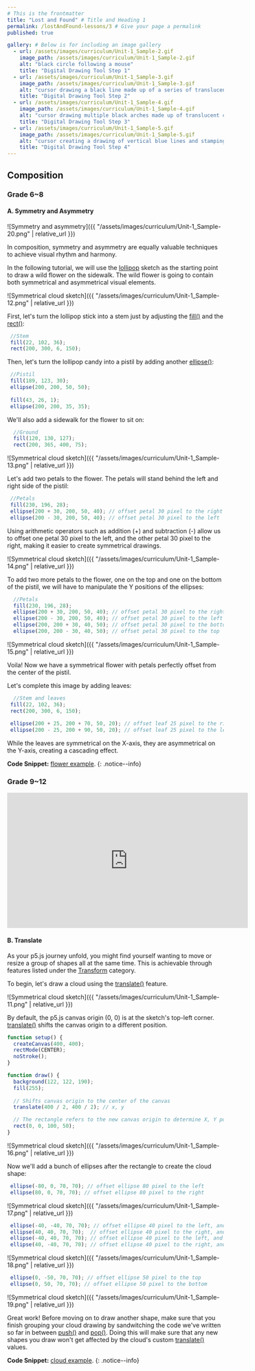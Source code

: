 ```yaml
---
# This is the frontmatter
title: "Lost and Found" # Title and Heading 1
permalink: /lostAndFound-lessons/3 # Give your page a permalink
published: true

gallery: # Below is for including an image gallery
  - url: /assets/images/curriculum/Unit-1_Sample-2.gif
    image_path: /assets/images/curriculum/Unit-1_Sample-2.gif
    alt: "black circle following a mouse"
    title: "Digital Drawing Tool Step 1"
  - url: /assets/images/curriculum/Unit-1_Sample-3.gif
    image_path: /assets/images/curriculum/Unit-1_Sample-3.gif
    alt: "cursor drawing a black line made up of a series of translucent circles"
    title: "Digital Drawing Tool Step 2"
  - url: /assets/images/curriculum/Unit-1_Sample-4.gif
    image_path: /assets/images/curriculum/Unit-1_Sample-4.gif
    alt: "cursor drawing multiple black arches made up of translucent circles"
    title: "Digital Drawing Tool Step 3"
  - url: /assets/images/curriculum/Unit-1_Sample-5.gif
    image_path: /assets/images/curriculum/Unit-1_Sample-5.gif
    alt: "cursor creating a drawing of vertical blue lines and stamping red ellipses"
    title: "Digital Drawing Tool Step 4"
---
```


## Composition

### Grade 6~8

#### A. Symmetry and Asymmetry

 ![Symmetry and asymmetry]({{ "/assets/images/curriculum/Unit-1_Sample-20.png" | relative_url }}) 

In composition, symmetry and asymmetry are equally valuable techniques to achieve visual rhythm and harmony. 

In the following tutorial, we will use the [lollipop](https://editor.p5js.org/xinemata/sketches/reojWdPOp) sketch as the starting point to draw a wild flower on the sidewalk. The wild flower is going to contain both symmetrical and asymmetrical visual elements. 

 ![Symmetrical cloud sketch]({{ "/assets/images/curriculum/Unit-1_Sample-12.png" | relative_url }}) 

 First, let's turn the lollipop stick into a stem just by adjusting the [fill()](https://p5js.org/reference/p5/fill/) and the [rect()](https://p5js.org/reference/p5/rect/):

 ```js
  //Stem
  fill(22, 102, 36);
  rect(200, 300, 6, 150);
  ```
Then, let's turn the lollipop candy into a pistil by adding another [ellipse()](https://p5js.org/reference/p5/ellipse/):

 ```js
  //Pistil
  fill(189, 123, 30);
  ellipse(200, 200, 50, 50);
  
  fill(43, 26, 1);
  ellipse(200, 200, 35, 35);
```
We'll also add a sidewalk for the flower to sit on:

```js
  //Ground
  fill(120, 130, 127);
  rect(200, 365, 400, 75);
```

 ![Symmetrical cloud sketch]({{ "/assets/images/curriculum/Unit-1_Sample-13.png" | relative_url }}) 

 Let's add two petals to the flower. The petals will stand behind the left and right side of the pistil: 

 ```js
  //Petals
  fill(230, 196, 28);
  ellipse(200 + 30, 200, 50, 40); // offset petal 30 pixel to the right
  ellipse(200 - 30, 200, 50, 40); // offset petal 30 pixel to the left
```

Using arithmetic operators such as addition (+) and subtraction (-) allow us to offset one petal 30 pixel to the left, and the other petal 30 pixel to the right, making it easier to create symmetrical drawings. 

 ![Symmetrical cloud sketch]({{ "/assets/images/curriculum/Unit-1_Sample-14.png" | relative_url }}) 

To add two more petals to the flower, one on the top and one on the bottom of the pistil, we will have to manipulate the Y positions of the ellipses: 

```js
  //Petals
  fill(230, 196, 28);
  ellipse(200 + 30, 200, 50, 40); // offset petal 30 pixel to the right
  ellipse(200 - 30, 200, 50, 40); // offset petal 30 pixel to the left
  ellipse(200, 200 + 30, 40, 50); // offset petal 30 pixel to the bottom
  ellipse(200, 200 - 30, 40, 50); // offset petal 30 pixel to the top
```

 ![Symmetrical cloud sketch]({{ "/assets/images/curriculum/Unit-1_Sample-15.png" | relative_url }}) 

 Voila! Now we have a symmetrical flower with petals perfectly offset from the center of the pistil.

 Let's complete this image by adding leaves:

 ```js
   //Stem and leaves
  fill(22, 102, 36);
  rect(200, 300, 6, 150);
  
  ellipse(200 + 25, 200 + 70, 50, 20); // offset leaf 25 pixel to the right, and 70 pixel to the bottom
  ellipse(200 - 25, 200 + 90, 50, 20); // offset leaf 25 pixel to the left, and 90 pixel to the bottom
```

While the leaves are symmetrical on the X-axis, they are asymmetrical on the Y-axis, creating a cascading effect. 

**Code Snippet:** [flower example](https://editor.p5js.org/xinemata/sketches/kBGJj4XJH).
{: .notice--info} 

### Grade 9~12

<iframe width="560" height="315" src="https://www.youtube.com/embed/maTfm84mLbo?si=Orx71C5hl7owLq78" title="YouTube video player" frameborder="0" allow="accelerometer; autoplay; clipbo a ard-write; encrypted-media; gyroscope; picture-in-picture; web-share" referrerpolicy="strict-origin-when-cross-origin" allowfullscreen></iframe>

#### B. Translate

As your p5.js journey unfold, you might find yourself wanting to move or resize a group of shapes all at the same time. This is achievable through features listed under the [Transform](https://p5js.org/reference/#transform) category. 

To begin, let's draw a cloud using the [translate()](https://p5js.org/reference/p5/translate/) feature. 

![Symmetrical cloud sketch]({{ "/assets/images/curriculum/Unit-1_Sample-11.png" | relative_url }}) 

By default, the p5.js canvas origin (0, 0) is at the sketch's top-left corner. [translate()](https://p5js.org/reference/p5/translate/) shifts the canvas origin to a different position.

```js
function setup() {
  createCanvas(400, 400);
  rectMode(CENTER);
  noStroke();
}

function draw() {
  background(122, 122, 190);
  fill(255);
  
  // Shifts canvas origin to the center of the canvas
  translate(400 / 2, 400 / 2); // x, y

  // The rectangle refers to the new canvas origin to determine X, Y positions
  rect(0, 0, 100, 50);
}

```
 ![Symmetrical cloud sketch]({{ "/assets/images/curriculum/Unit-1_Sample-16.png" | relative_url }}) 

 Now we'll add a bunch of ellipses after the rectangle to create the cloud shape:

 ```js
  ellipse(-80, 0, 70, 70); // offset ellipse 80 pixel to the left
  ellipse(80, 0, 70, 70); // offset ellipse 80 pixel to the right
 ```
 ![Symmetrical cloud sketch]({{ "/assets/images/curriculum/Unit-1_Sample-17.png" | relative_url }}) 

 ```js
  ellipse(-40, -40, 70, 70); // offset ellipse 40 pixel to the left, and 40 pixel to the top
  ellipse(40, 40, 70, 70);  // offset ellipse 40 pixel to the right, and 40 pixel to the bottom
  ellipse(-40, 40, 70, 70); // offset ellipse 40 pixel to the left, and 40 pixel to the bottom
  ellipse(40, -40, 70, 70); // offset ellipse 40 pixel to the right, and 40 pixel to the top
 ```

 ![Symmetrical cloud sketch]({{ "/assets/images/curriculum/Unit-1_Sample-18.png" | relative_url }}) 

 ```js
  ellipse(0, -50, 70, 70); // offset ellipse 50 pixel to the top
  ellipse(0, 50, 70, 70); // offset ellipse 50 pixel to the bottom
 ```

 ![Symmetrical cloud sketch]({{ "/assets/images/curriculum/Unit-1_Sample-19.png" | relative_url }}) 

 Great work! Before moving on to draw another shape, make sure that you finish grouping your cloud drawing by sandwitching the code we've written so far in between [push()](https://p5js.org/reference/p5/push/) and [pop()](https://p5js.org/reference/p5/pop/). Doing this will make sure that any new shapes you draw won't get affected by the cloud's custom [translate()](https://p5js.org/reference/p5/translate/) values.

**Code Snippet:** [cloud example](https://editor.p5js.org/xinemata/sketches/deDhLjr2Q).
{: .notice--info} 